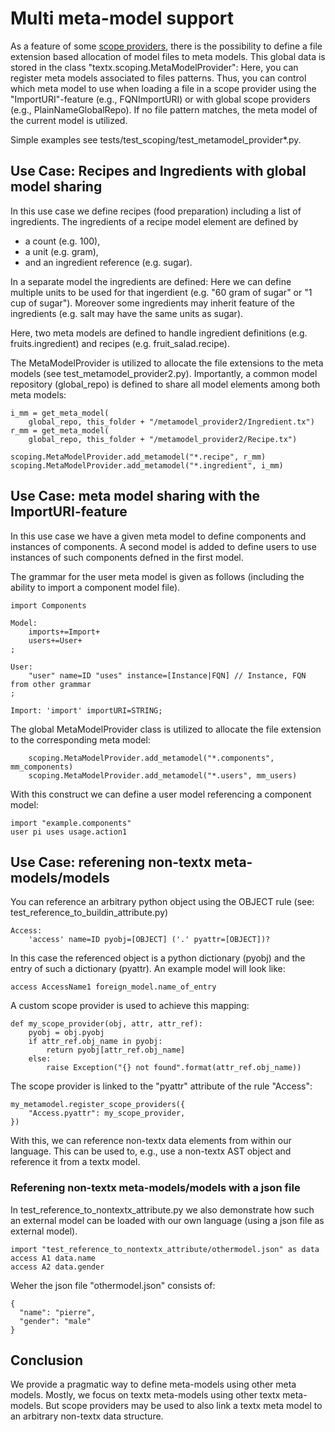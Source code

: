 # Multi meta-model support

As a feature of some [scope providers](scoping.md),
there is the possibility to define a file extension based allocation of
model files to meta models. This global data is stored in the class
"textx.scoping.MetaModelProvider": Here, you can register meta models
associated to files patterns. Thus, you can control which meta model to use
when loading a file in a scope provider using the "ImportURI"-feature (e.g.,
FQNImportURI) or with global scope providers (e.g., PlainNameGlobalRepo).
If no file pattern matches, the meta model of the current model
is utilized.

Simple examples see tests/test_scoping/test_metamodel_provider*.py.

## Use Case: Recipes and Ingredients with global model sharing
In this use case we define recipes (food preparation) including a list of
ingredients. The ingredients of a recipe model element are defined by

 * a count (e.g. 100),
 * a unit (e.g. gram),
 * and an ingredient reference (e.g. sugar).

In a separate model the ingredients are defined: Here we can define multiple
units to be used for that ingerdient (e.g. "60 gram of sugar" or
"1 cup of sugar").
Moreover some ingredients may inherit feature of the ingredients (e.g.
salt may have the same units as sugar).

Here, two meta models are defined to handle ingredient definitions
(e.g. fruits.ingredient) and recipes (e.g. fruit_salad.recipe).

The MetaModelProvider is utilized to allocate the file extensions to
the meta models (see test_metamodel_provider2.py). Importantly, a common
model repository (global_repo) is defined to share all model elements
among both meta models:

    i_mm = get_meta_model(
        global_repo, this_folder + "/metamodel_provider2/Ingredient.tx")
    r_mm = get_meta_model(
        global_repo, this_folder + "/metamodel_provider2/Recipe.tx")

    scoping.MetaModelProvider.add_metamodel("*.recipe", r_mm)
    scoping.MetaModelProvider.add_metamodel("*.ingredient", i_mm)


## Use Case: meta model sharing with the ImportURI-feature
In this use case we have a given meta model to define components and instances
of components. A second model is added to define users to use instances of
such components defned in the first model.


The grammar for the user meta model is given as follows (including the
ability to import a component model file).

    import Components

    Model:
        imports+=Import+
        users+=User+
    ;

    User:
        "user" name=ID "uses" instance=[Instance|FQN] // Instance, FQN from other grammar
    ;

    Import: 'import' importURI=STRING;


The global MetaModelProvider class is utilized to allocate the file
extension to the corresponding meta model:

        scoping.MetaModelProvider.add_metamodel("*.components", mm_components)
        scoping.MetaModelProvider.add_metamodel("*.users", mm_users)

With this construct we can define a user model referencing a component
model:

    import "example.components"
    user pi uses usage.action1


## Use Case: referening non-textx meta-models/models

You can reference an arbitrary python object using the OBJECT rule (see:
test_reference_to_buildin_attribute.py)

    Access:
        'access' name=ID pyobj=[OBJECT] ('.' pyattr=[OBJECT])?


In this case the referenced object is a python dictionary (pyobj)
and the entry of such a dictionary (pyattr). An example model will look like:

    access AccessName1 foreign_model.name_of_entry


A custom scope provider is used to achieve this mapping:

    def my_scope_provider(obj, attr, attr_ref):
        pyobj = obj.pyobj
        if attr_ref.obj_name in pyobj:
            return pyobj[attr_ref.obj_name]
        else:
            raise Exception("{} not found".format(attr_ref.obj_name))


The scope provider is linked to the "pyattr" attribute of the rule "Access":

    my_metamodel.register_scope_providers({
        "Access.pyattr": my_scope_provider,
    })


With this, we can reference non-textx data elements from within our language.
This can be used to, e.g., use a non-textx AST object and reference it from
a textx model.


### Referening non-textx meta-models/models with a json file

In test_reference_to_nontextx_attribute.py we also demonstrate how such
an external model can be loaded with our own language (using a json file
as external model).

    import "test_reference_to_nontextx_attribute/othermodel.json" as data
    access A1 data.name
    access A2 data.gender

Weher the json file "othermodel.json" consists of:

    {
      "name": "pierre",
      "gender": "male"
    }


## Conclusion

We provide a pragmatic way to define meta-models using other meta models.
Mostly, we focus on textx meta-models using other textx meta-models. But
scope providers may be used to also link a textx meta model to an arbitrary
non-textx data structure.
